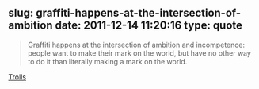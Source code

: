 slug: graffiti-happens-at-the-intersection-of-ambition
date: 2011-12-14 11:20:16
type: quote
---

> Graffiti happens at the intersection of ambition and incompetence: people want to make their mark on the world, but have no other way to do it than literally making a mark on the world.

[Trolls](http://www.paulgraham.com/trolls.html)
